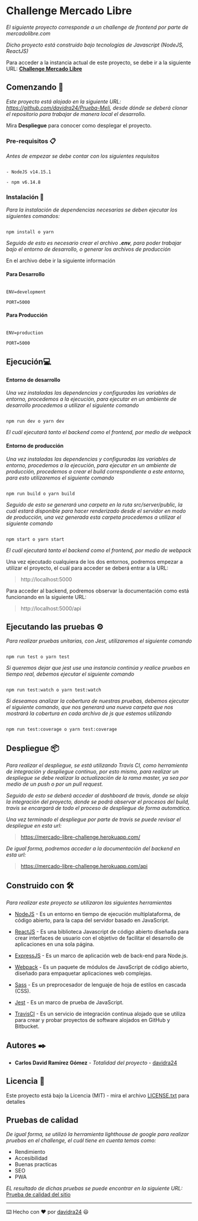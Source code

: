 # Challenge Mercado Libre

  

_El siguiente proyecto corresponde a un challenge de frontend por parte de mercadolibre.com_

  

_Dicho proyecto está construido bajo tecnologías de Javascript (NodeJS, ReactJS)_

  

Para acceder a la instancia actual de este proyecto, se debe ir a la siguiente URL: [**Challenge Mercado Libre**](https://mercado-libre-challenge.herokuapp.com/)

  

## Comenzando 🚀

  

_Este proyecto está alojado en la siguiente URL: https://github.com/davidra24/Prueba-Meli, desde dónde se deberá clonar el repositorio para trabajar de manera local el desarrollo._

  

Mira **Despliegue** para conocer como desplegar el proyecto.

  
  

### Pre-requisitos 📋

  

_Antes de empezar se debe contar con los siguientes requisitos_

  

```

- NodeJS v14.15.1

- npm v6.14.8

```

  

### Instalación 🔧

  

_Para la instalación de dependencias necesarias se deben ejecutar los siguientes comandos:_

  

```

npm install o yarn

```

  

_Seguido de esto es necesario crear el archivo **.env**, para poder trabajar bajo el entorno de desarrollo, o generar los archivos de producción_

  

En el archivo debe ir la siguiente información

  

#### Para Desarrollo

```

ENV=development

PORT=5000

```

#### Para Producción

```

ENV=production

PORT=5000

```

## Ejecución💻

  

#### Entorno de desarrollo

_Una vez instaladas las dependencias y configuradas las variables de entorno, procedemos a la ejecución, para ejecutar en un ambiente de desarrollo procedemos a utilizar el siguiente comando_

```

npm run dev o yarn dev

```

_El cuál ejecutará tanto el backend como el frontend, por medio de webpack_

  

#### Entorno de producción

_Una vez instaladas las dependencias y configuradas las variables de entorno, procedemos a la ejecución, para ejecutar en un ambiente de producción, procedemos a crear el build correspondiente a este entorno, para esto utilizaremos el siguiente comando_

```

npm run build o yarn build

```

_Seguido de esto se generará una carpeta en la ruta src/server/public, la cuál estará disponible para hacer renderizado desde el servidor en modo de producción, una vez generada esta carpeta procedemos a utilizar el siguiente comando_

```

npm start o yarn start

```

_El cuál ejecutará tanto el backend como el frontend, por medio de webpack_

  

Una vez ejecutado cualquiera de los dos entornos, podremos empezar a utilizar el proyecto, el cuál para acceder se deberá entrar a la URL:

  

> http://localhost:5000

  

Para acceder al backend, podremos observar la documentación como está funcionando en la siguiente URL:

  

> http://localhost:5000/api

  

## Ejecutando las pruebas ⚙️

  

_Para realizar pruebas unitarias, con Jest, utilizaremos el siguiente comando_

```

npm run test o yarn test

```

_Si queremos dejar que jest use una instancia continúa y realice pruebas en tiempo real, debemos ejecutar el siguiente comando_

```

npm run test:watch o yarn test:watch

```

_Si deseamos analizar la cobertura de nuestras pruebas, debemos ejecutar el siguiente comando, que nos generará una nueva carpeta que nos mostrará la cobertura en cada archivo de js que estemos utilizando_

```

npm run test:coverage o yarn test:coverage

```

  

## Despliegue 📦

  

_Para realizar el despliegue, se está utilizando Travis CI, como herramienta de integración y despliegue continuo, por esto mismo, para realizar un despliegue se debe realizar la actualización de la rama master, ya sea por medio de un push o por un pull request._

  

_Seguido de esto se deberá acceder al dashboard de travis, donde se aloja la integración del proyecto, donde se podrá observar el procesos del build, travis se encargará de todo el proceso de despliegue de forma automática._

  

_Una vez terminado el despliegue por parte de travis se puede revisar el despliegue en esta url:_

  

> https://mercado-libre-challenge.herokuapp.com/

  

_De igual forma, podremos acceder a la documentación del backend en esta url:_

  

> https://mercado-libre-challenge.herokuapp.com/api

  

## Construido con 🛠️

  

_Para realizar este proyecto se utilizaron las siguientes herramientas_

  

*  [NodeJS](https://nodejs.org/en/docs) - Es un entorno en tiempo de ejecución multiplataforma, de código abierto, para la capa del servidor basado en JavaScript.

*  [ReactJS](https://es.reactjs.org/docs/getting-started.html) - Es una biblioteca Javascript de código abierto diseñada para crear interfaces de usuario con el objetivo de facilitar el desarrollo de aplicaciones en una sola página.

*  [ExpressJS](https://expressjs.com/en/guide/routing.html) - Es un marco de aplicación web de back-end para Node.js.

*  [Webpack](https://webpack.js.org/concepts) - Es un paquete de módulos de JavaScript de código abierto, diseñado para empaquetar aplicaciones web complejas.

*  [Sass](https://sass-lang.com/documentation) - Es un preprocesador de lenguaje de hoja de estilos en cascada (CSS).

*  [Jest](https://jestjs.io/docs/getting-started) - Es un marco de prueba de JavaScript.

*  [TravisCI](https://docs.travis-ci.com) - Es un servicio de integración continua alojado que se utiliza para crear y probar proyectos de software alojados en GitHub y Bitbucket.

## Autores ✒️

*  **Carlos David Ramírez Gómez** - *Totalidad del proyecto* - [davidra24](https://github.com/davidra24)

  
## Licencia 📄

Este proyecto está bajo la Licencia (MIT) - mira el archivo [LICENSE.txt](https://github.com/davidra24/Prueba-Meli/blob/master/LICENSE.txt) para detalles


## Pruebas de calidad

_De igual forma, se utilizó la herramienta lighthouse de google para realizar pruebas en el challenge, el cuál tiene en cuenta temas como:_

- Rendimiento
- Accesibilidad
- Buenas practicas
- SEO
- PWA


_EL resultado de dichas pruebas se puede encontrar en la siguiente URL:_
[Prueba de calidad del sitio](https://davidra24.github.io/performance-test-challenge/)

---

⌨️ Hecho con ❤️ por [davidra24](https://github.com/davidra24/Prueba-Meli) 😃